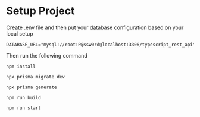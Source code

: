 # Setup Project

Create .env file and then put your database configuration based on your local setup

```
DATABASE_URL="mysql://root:P@ssw0rd@localhost:3306/typescript_rest_api"
```
Then run the following command
```shell
npm install 

npx prisma migrate dev

npx prisma generate

npm run build

npm run start
```
